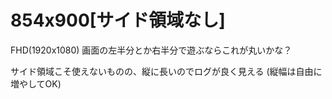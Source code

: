 # 854x900[サイド領域なし]

FHD(1920x1080) 画面の左半分とか右半分で遊ぶならこれが丸いかな？

サイド領域こそ使えないものの、縦に長いのでログが良く見える (縦幅は自由に増やしてOK)

